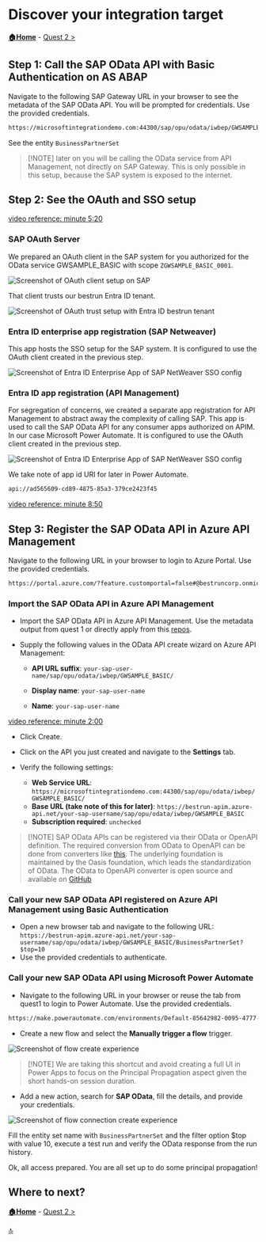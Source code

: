 # Discover your integration target

**[🏠Home](../README.md)** - [ Quest 2 >](quest2.md)

## Step 1: Call the SAP OData API with Basic Authentication on AS ABAP

Navigate to the following SAP Gateway URL in your browser to see the metadata of the SAP OData API. You will be prompted for credentials. Use the provided credentials.

```bash
https://microsoftintegrationdemo.com:44300/sap/opu/odata/iwbep/GWSAMPLE_BASIC/
```

See the entity `BusinessPartnerSet`

> [!NOTE] later on you will be calling the OData service from API Management, not directly on SAP Gateway. This is only possible in this setup, because the SAP system is exposed to the internet.

## Step 2: See the OAuth and SSO setup

[video reference: minute 5:20](https://www.youtube.com/watch?v=AcM67FBIEB4&list=PLvqyDwoCkBXYHECuHw2pKN2DrWjyn3q5f&index=9&t=320s)

### SAP OAuth Server

We prepared an OAuth client in the SAP system for you authorized for the OData service GWSAMPLE_BASIC with scope `ZGWSAMPLE_BASIC_0001`. 

![Screenshot of OAuth client setup on SAP](assets/1-2-1.png)

That client trusts our bestrun Entra ID tenant.

![Screenshot of OAuth trust setup with Entra ID bestrun tenant](assets/1-2.png)

### Entra ID enterprise app registration (SAP Netweaver)

This app hosts the SSO setup for the SAP system. It is configured to use the OAuth client created in the previous step.

![Screenshot of Entra ID Enterprise App of SAP NetWeaver SSO config](assets/1-2-2.png)

### Entra ID app registration (API Management)

For segregation of concerns, we created a separate app registration for API Management to abstract away the complexity of calling SAP. This app is used to call the SAP OData API for any consumer apps authorized on APIM. In our case Microsoft Power Automate. It is configured to use the OAuth client created in the previous step.

![Screenshot of Entra ID Enterprise App of SAP NetWeaver SSO config](assets/1-2-3.png)

We take note of app id URI for later in Power Automate.

```bash
api://ad565609-cd89-4875-85a3-379ce2423f45
```

[video reference: minute 8:50](https://www.youtube.com/watch?v=AcM67FBIEB4&list=PLvqyDwoCkBXYHECuHw2pKN2DrWjyn3q5f&index=9&t=530s)

## Step 3: Register the SAP OData API in Azure API Management

Navigate to the following URL in your browser to login to Azure Portal. Use the provided credentials.

```bash
https://portal.azure.com/?feature.customportal=false#@bestruncorp.onmicrosoft.com/resource/subscriptions/48b193a0-2500-45b5-ad41-f09cde1a95cd/resourceGroups/SAPEntra-RG/providers/Microsoft.ApiManagement/service/bestrun-apim/apim-apis
```

### Import the SAP OData API in Azure API Management

* Import the SAP OData API in Azure API Management. Use the metadata output from quest 1 or directly apply from this [repos](assets/gwsamplebasic.edmx).

* Supply the following values in the OData API create wizard on Azure API Management:

  * **API URL suffix**: `your-sap-user-name/sap/opu/odata/iwbep/GWSAMPLE_BASIC/`

  * **Display name**: `your-sap-user-name`

  * **Name**: `your-sap-user-name`

[video reference: minute 2:00](https://www.youtube.com/watch?v=AcM67FBIEB4&list=PLvqyDwoCkBXYHECuHw2pKN2DrWjyn3q5f&index=9&t=120s)

* Click Create.

* Click on the API you just created and navigate to the **Settings** tab.

* Verify the following settings:

  * **Web Service URL**: `https://microsoftintegrationdemo.com:44300/sap/opu/odata/iwbep/GWSAMPLE_BASIC/`
  * **Base URL (take note of this for later)**: `https://bestrun-apim.azure-api.net/your-sap-username/sap/opu/odata/iwbep/GWSAMPLE_BASIC`
  * **Subscription required**: `unchecked`

> [!NOTE] SAP OData APIs can be registered via their OData or OpenAPI definition. The required conversion from OData to OpenAPI can be done from converters like [this](https://convert.odata-openapi.net/). The underlying foundation is maintained by the Oasis foundation, which leads the standardization of OData. The OData to OpenAPI converter is open source and available on [GitHub](https://github.com/MartinPankraz/odata-openapi)

### Call your new SAP OData API registered on Azure API Management using Basic Authentication

* Open a new browser tab and navigate to the following URL: `https://bestrun-apim.azure-api.net/your-sap-username/sap/opu/odata/iwbep/GWSAMPLE_BASIC/BusinessPartnerSet?$top=10`
* Use the provided credentials to authenticate.

### Call your new SAP OData API using Microsoft Power Automate

* Navigate to the following URL in your browser or reuse the tab from quest1 to login to Power Automate. Use the provided credentials.

```bash
https://make.powerautomate.com/environments/Default-85642982-0095-4777-a3e2-147c5c95af60/home
```

* Create a new flow and select the **Manually trigger a flow** trigger.

![Screenshot of flow create experience](assets/1-3.png)

> [!NOTE] We are taking this shortcut and avoid creating a full UI in Power Apps to focus on the Principal Propagation aspect given the short hands-on session duration.

* Add a new action, search for **SAP OData**, fill the details, and provide your credentials.

![Screenshot of flow connection create experience](assets/1-3-1.png)

Fill the entity set name with `BusinessPartnerSet` and the filter option $top with value 10, execute a test run and verify the OData response from the run history.

Ok, all access prepared. You are all set up to do some principal propagation!

## Where to next?

**[🏠Home](../README.md)** - [ Quest 2 >](quest2.md)

[🔝](#)